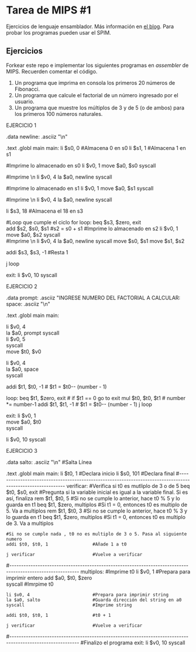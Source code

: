 # Tarea de MIPS \#1

Ejercicios de lenguaje ensamblador. Más información en [el blog](https://la35.net/orga/mips-branchs.html). Para probar los programas pueden usar el SPIM.

## Ejercicios

Forkear este repo e implementar los siguientes programas en _assembler_ de MIPS. Recuerden comentar el código.

1. Un programa que imprima en consola los primeros 20 números de Fibonacci.
2. Un programa que calcule el factorial de un número ingresado por el usuario.
3. Un programa que muestre los múltiplos de 3 y de 5 (o de ambos) para los primeros 100 números naturales.


EJERCICIO 1

.data
newline: .asciiz "\n"

.text
.globl main
main:
  li         $s0, 0              #Almacena 0 en s0
  li         $s1, 1              #Almacena 1 en s1
  
  #Imprime lo almacenado en s0
  li         $v0, 1
  move       $a0, $s0
  syscall                        

  #Imprime \n
  li         $v0, 4
  la         $a0, newline
  syscall

  #Imprime lo almacenado en s1
  li         $v0, 1
  move       $a0, $s1
  syscall

  #Imprime \n 
  li         $v0, 4
  la         $a0, newline
  syscall
  
  li         $s3, 18            #Almacena el 18 en s3

  #Loop que cumple el ciclo for
  loop:
  beq        $s3, $zero, exit       
  add        $s2, $s0, $s1      #s2 = s0 + s1
  #Imprime lo almacenado en s2
  li         $v0, 1
  move       $a0, $s2
  syscall                      
  #Imprime \n
  li         $v0, 4
  la         $a0, newline
  syscall
  move       $s0, $s1
  move       $s1, $s2
  
  addi       $s3, $s3, -1      #Resta 1

  j loop

  exit:
  li         $v0, 10
  syscall


EJERCICIO 2

.data
prompt: .asciiz "INGRESE NUMERO DEL FACTORIAL A CALCULAR:  
space:  .asciiz "\n"        

.text
.globl main
main:

li		    $v0, 4		   
la		    $a0, prompt
syscall                     
li          $v0, 5         
syscall                     
move        $t0, $v0        

li		    $v0, 4		    
la		    $a0, space		
syscall                    

addi		$t1, $t0, -1    # $t1 = $t0-- (number - 1)

loop:
beq		   $t1, $zero, exit # if $t1 == 0 go to exit
mul         $t0, $t0, $t1   # number *=  number-1
addi		$t1, $t1, -1    # $t1 = $t0-- (number - 1)
j           loop            

exit:
li          $v0, 1         
move        $a0, $t0        
syscall                     

li		    $v0, 10
syscall                   

EJERCICIO 3

  .data
salto: .asciiz "\n"	#Salta Línea 

.text
.globl main
main:
	li $t0, 1                        #Declara inicio
	li $s0, 101                      #Declara final
#-----------------------------------------------------------------------------------------------------------
verificar:                         #Verifica si t0 es mutliplo de 3 o de 5
	beq $t0, $s0, exit               #Pregunta si la variable inicial es igual a la variable final. Si es así, finaliza 
	rem $t1, $t0, 5                  #Si no se cumple lo anterior, hace t0 % 5 y lo guarda en t1
	beq $t1, $zero, multiplos        #Si t1 = 0, entonces t0 es multiplo de 5. Va a multiplos
	rem $t1, $t0, 3				           #Si no se cumple lo anterior, hace t0 % 3 y lo guarda en t1
	beq $t1, $zero, multiplos	       #Si t1 = 0, entonces t0 es multiplo de 3. Va a multiplos

	#Si no se cumple nada , t0 no es multiplo de 3 o 5. Pasa al siguiente numero
	addi $t0, $t0, 1                 #Añade 1 a t0

	j verificar                      #Vuelve a verificar
#-----------------------------------------------------------------------------------------------------------
multiplos:                         #Imprime t0
	li $v0, 1                        #Prepara para imprimir entero
	add $a0, $t0, $zero             
	syscall                          #Imrpime t0

	li $v0, 4                        #Prepara para imprimir string
	la $a0, salto                    #Guarda dirección del string en a0
	syscall                          #Imprime string

	addi $t0, $t0, 1                 #t0 + 1

	j verificar                      #Vuelve a verificar
#-----------------------------------------------------------------------------------------------------------
#Finalizo el programa
exit:
	li $v0, 10
	syscall
